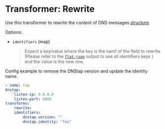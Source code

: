 # Transformer: Rewrite

Use this transformer to rewrite the content of DNS messages [structure](../dnsjson.md#dns-collector---json-encoding).

Options:

* `identifiers` (map)
  > Expect a key/value where the key is the namf of the field to rewrite (Please refer  to the [`flat-json`](../dnsjson.md#flat-json-format-recommended) output to see all identifiers keys ) and the value is the new one.

Config example to remove the DNStap version and update the identity name.

```yaml
- name: tap
dnstap:
    listen-ip: 0.0.0.0
    listen-port: 6000
transforms:
    rewrite:
    identifiers:
        dnstap.version: ""
        dnstap.identity: "foo"
```
